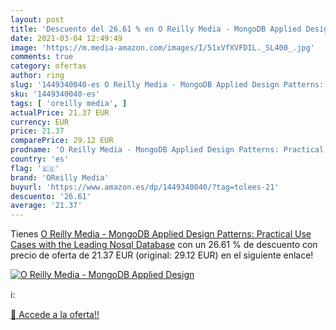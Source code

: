 ```yaml
---
layout: post
title: 'Descuento del 26.61 % en O Reilly Media - MongoDB Applied Design '
date: 2021-03-04 12:49:49
image: 'https://m.media-amazon.com/images/I/51xVfXVFDIL._SL400_.jpg'
comments: true
category: ofertas
author: ring
slug: '1449340040-es O Reilly Media - MongoDB Applied Design Patterns:...'
sku: '1449340040-es'
tags: [ 'oreilly media', ]
actualPrice: 21.37 EUR
currency: EUR
price: 21.37
comparePrice: 29.12 EUR
prodname: 'O Reilly Media - MongoDB Applied Design Patterns: Practical Use Cases with the Leading Nosql Database'
country: 'es'
flag: '🇪🇸'
brand: 'OReilly Media'
buyurl: 'https://www.amazon.es/dp/1449340040/?tag=tolees-21'
descuento: '26.61'
average: '21.37'
---
```


Tienes [O Reilly Media - MongoDB Applied Design Patterns: Practical Use Cases with the Leading Nosql Database](https://www.amazon.es/dp/1449340040/?tag=tolees-21) con un 26.61 % de descuento con precio de oferta de 21.37 EUR (original: 29.12 EUR) en el siguiente enlace!

[![O Reilly Media - MongoDB Applied Design ](https://m.media-amazon.com/images/I/51xVfXVFDIL._SL400_.jpg)](https://www.amazon.es/dp/1449340040/?tag=tolees-21)

ℹ️:


[🛒 Accede a la oferta!!](https://www.amazon.es/dp/1449340040/?tag=tolees-21)
